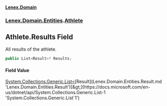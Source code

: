 #### [Lenex.Domain](index.md 'index')
### [Lenex.Domain.Entities](Lenex.Domain.Entities.md 'Lenex.Domain.Entities').[Athlete](Lenex.Domain.Entities.Athlete.md 'Lenex.Domain.Entities.Athlete')

## Athlete.Results Field

All results of the athlete.

```csharp
public List<Result>? Results;
```

#### Field Value
[System.Collections.Generic.List&lt;](https://docs.microsoft.com/en-us/dotnet/api/System.Collections.Generic.List-1 'System.Collections.Generic.List`1')[Result](Lenex.Domain.Entities.Result.md 'Lenex.Domain.Entities.Result')[&gt;](https://docs.microsoft.com/en-us/dotnet/api/System.Collections.Generic.List-1 'System.Collections.Generic.List`1')
